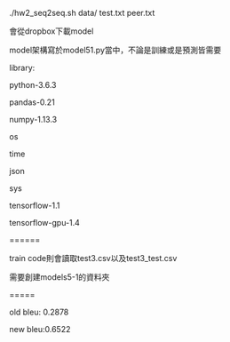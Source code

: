./hw2_seq2seq.sh data/ test.txt peer.txt


會從dropbox下載model

model架構寫於model51.py當中，不論是訓練或是預測皆需要



library:

python-3.6.3

pandas-0.21

numpy-1.13.3

os

time

json

sys

tensorflow-1.1

tensorflow-gpu-1.4


======


train code則會讀取test3.csv以及test3_test.csv

需要創建models5-1的資料夾

=====

old bleu: 0.2878

new bleu:0.6522
